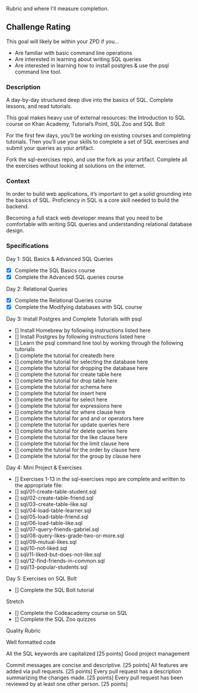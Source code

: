 Rubric and where I'll measure completion.

## Challenge Rating

This goal will likely be within your ZPD if you…

- Are familiar with basic command line operations
- Are interested in learning about writing SQL queries
- Are interested in learning how to install postgres & use the psql command line tool.

### Description

A day-by-day structured deep dive into the basics of SQL. Complete lessons, and read tutorials.

This goal makes heavy use of external resources: the Introduction to SQL course on Khan Academy, Tutorial’s Point, SQL Zoo and SQL Bolt

For the first few days, you’ll be working on existing courses and completing tutorials. Then you’ll use your skills to complete a set of SQL exercises and submit your queries as your artifact.

Fork the sql-exercises repo, and use the fork as your artifact. Complete all the exercises without looking at solutions on the internet.

### Context

In order to build web applications, it’s important to get a solid grounding into the basics of SQL. Proficiency in SQL is a core skill needed to build the backend.

Becoming a full stack web developer means that you need to be comfortable with writing SQL queries and understanding relational database design.

### Specifications

Day 1: SQL Basics & Advanced SQL Queries

 - [x] Complete the SQL Basics course
 - [x] Complete the Advanced SQL queries course

Day 2: Relational Queries

 - [x] Complete the Relational Queries course
 - [x] Complete the Modifying databases with SQL course

Day 3: Install Postgres and Complete Tutorials with psql

 - [] Install Homebrew by following instructions listed here
 - [] Install Postgres by following instructions listed here
 - [] Learn the psql command line tool by working through the following tutorials
 - [] complete the tutorial for createdb here
 - [] complete the tutorial for selecting the database here
 - [] complete the tutorial for dropping the database here
 - [] complete the tutorial for create table here
 - [] complete the tutorial for drop table here
 - [] complete the tutorial for schema here
 - [] complete the tutorial for insert here
 - [] complete the tutorial for select here
 - [] complete the tutorial for expressions here
 - [] complete the tutorial for where clause here
 - [] complete the tutorial for and and or operators here
 - [] complete the tutorial for update queries here
 - [] complete the tutorial for delete queries here
 - [] complete the tutorial for the like clause here
 - [] complete the tutorial for the limit clause here
 - [] complete the tutorial for the order by clause here
 - [] complete the tutorial for the group by clause here

Day 4: Mini Project & Exercises

 - [] Exercises 1-13 in the sql-exercises repo are complete and written to the appropriate file:
 - [] sql/01-create-table-student.sql
 - [] sql/02-create-table-friend.sql
 - [] sql/03-create-table-like.sql
 - [] sql/04-load-table-learner.sql
 - [] sql/05-load-table-friend.sql
 - [] sql/06-load-table-like.sql
 - [] sql/07-query-friends-gabriel.sql
 - [] sql/08-query-likes-grade-two-or-more.sql
 - [] sql/09-mutual-likes.sql
 - [] sql/10-not-liked.sql
 - [] sql/11-liked-but-does-not-like.sql
 - [] sql/12-find-friends-in-common.sql
 - [] sql/13-popular-students.sql

Day 5: Exercises on SQL Bolt

 - [] Complete the SQL Bolt tutorial

Stretch

 - [] Complete the Codeacademy course on SQL
 - [] Complete the SQL Zoo quizzes

Quality Rubric

Well formatted code

All the SQL keywords are capitalized [25 points]
Good project management

Commit messages are concise and descriptive. [25 points]
All features are added via pull requests. [25 points]
Every pull request has a description summarizing the changes made. [25 points]
Every pull request has been reviewed by at least one other person. [25 points]
